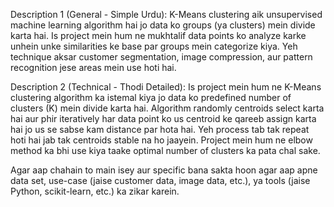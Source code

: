 
Description 1 (General - Simple Urdu):
K-Means clustering aik unsupervised machine learning algorithm hai jo data ko groups (ya clusters) mein divide karta hai. Is project mein hum ne mukhtalif data points ko analyze karke unhein unke similarities ke base par groups mein categorize kiya. Yeh technique aksar customer segmentation, image compression, aur pattern recognition jese areas mein use hoti hai.

Description 2 (Technical - Thodi Detailed):
Is project mein hum ne K-Means clustering algorithm ka istemal kiya jo data ko predefined number of clusters (K) mein divide karta hai. Algorithm randomly centroids select karta hai aur phir iteratively har data point ko us centroid ke qareeb assign karta hai jo us se sabse kam distance par hota hai. Yeh process tab tak repeat hoti hai jab tak centroids stable na ho jaayein. Project mein hum ne elbow method ka bhi use kiya taake optimal number of clusters ka pata chal sake.

Agar aap chahain to main isey aur specific bana sakta hoon agar aap apne data set, use-case (jaise customer data, image data, etc.), ya tools (jaise Python, scikit-learn, etc.) ka zikar karein.




